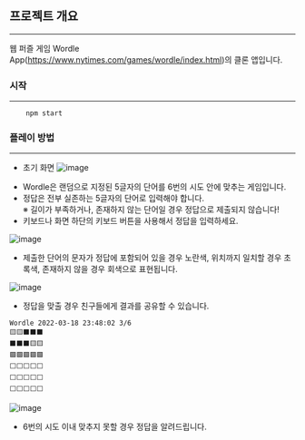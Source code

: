 ## 프로젝트 개요
---
웹 퍼즐 게임 Wordle App(https://www.nytimes.com/games/wordle/index.html)의 클론 앱입니다.

### 시작
---
```
    npm start
```

### 플레이 방법
---
* 초기 화면
![image](https://user-images.githubusercontent.com/39260956/159024110-6171d07e-d9fc-491a-9ac9-e15e06520f1d.png)

- Wordle은 랜덤으로 지정된 5글자의 단어를 6번의 시도 안에 맞추는 게임입니다.
- 정답은 전부 실존하는 5글자의 단어로 입력해야 합니다.  
※ 길이가 부족하거나, 존재하지 않는 단어일 경우 정답으로 제출되지 않습니다!
- 키보드나 화면 하단의 키보드 버튼을 사용해서 정답을 입력하세요.  
 
![image](https://user-images.githubusercontent.com/39260956/159025100-ade3338f-4f3f-4b65-8b4d-fb5ed496f7be.png)

- 제출한 단어의 문자가 정답에 포함되어 있을 경우 노란색, 위치까지 일치할 경우 초록색, 존재하지 않을 경우 회색으로 표현됩니다.  

![image](https://user-images.githubusercontent.com/39260956/159025028-aac41611-0765-4875-bf83-7620a21bc53d.png)  
- 정답을 맞출 경우 친구들에게 결과를 공유할 수 있습니다.  
```  
Wordle 2022-03-18 23:48:02 3/6  
🟨🟨⬛⬛⬛  
⬛⬛⬛🟨🟨  
🟩🟩🟩🟩🟩  
⬜⬜⬜⬜⬜  
⬜⬜⬜⬜⬜  
⬜⬜⬜⬜⬜  
```  
![image](https://user-images.githubusercontent.com/39260956/159025580-8fdbce15-9435-43f2-a1c1-077cbd8806ce.png)  
- 6번의 시도 이내 맞추지 못할 경우 정답을 알려드립니다.
